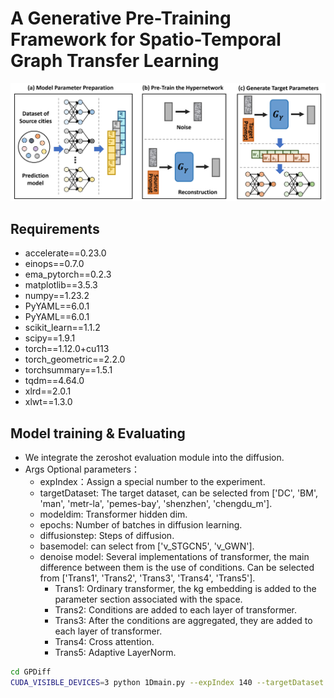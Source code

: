 # A Generative Pre-Training Framework for Spatio-Temporal Graph Transfer Learning
![model framework](assets/framework.png "Model Architecture")

## Requirements
- accelerate==0.23.0
- einops==0.7.0
- ema_pytorch==0.2.3
- matplotlib==3.5.3
- numpy==1.23.2
- PyYAML==6.0.1
- PyYAML==6.0.1
- scikit_learn==1.1.2
- scipy==1.9.1
- torch==1.12.0+cu113
- torch_geometric==2.2.0
- torchsummary==1.5.1
- tqdm==4.64.0
- xlrd==2.0.1
- xlwt==1.3.0

## Model training & Evaluating
- We integrate the zeroshot evaluation module into the diffusion.
- Args Optional parameters：
  - expIndex：Assign a special number to the experiment.
  - targetDataset: The target dataset, can be selected from ['DC', 'BM', 'man', 'metr-la', 'pemes-bay', 'shenzhen', 'chengdu_m'].
  - modeldim: Transformer hidden dim.
  - epochs: Number of batches in diffusion learning.
  - diffusionstep: Steps of diffusion.
  - basemodel: can select from ['v_STGCN5', 'v_GWN'].
  - denoise model: Several implementations of transformer, the main difference between them is the use of conditions. Can be selected from ['Trans1', 'Trans2', 'Trans3', 'Trans4', 'Trans5'].
    - Trans1: Ordinary transformer, the kg embedding is added to the parameter section associated with the space.
    - Trans2: Conditions are added to each layer of transformer.
    - Trans3: After the conditions are aggregated, they are added to each layer of transformer.
    - Trans4: Cross attention.
    - Trans5: Adaptive LayerNorm.
```bash
cd GPDiff
CUDA_VISIBLE_DEVICES=3 python 1Dmain.py --expIndex 140 --targetDataset metr-la --modeldim 512 --epochs 80000 --diffusionstep 500 --basemodel v_GWN  --denoise Trans1
